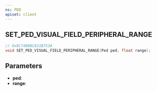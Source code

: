 ```yaml
---
ns: PED
apiset: client
---
```

## SET_PED_VISUAL_FIELD_PERIPHERAL_RANGE

```c
// 0x9C74B0BC831B753A
void SET_PED_VISUAL_FIELD_PERIPHERAL_RANGE(Ped ped, float range);
```


## Parameters
* **ped**:
* **range**: